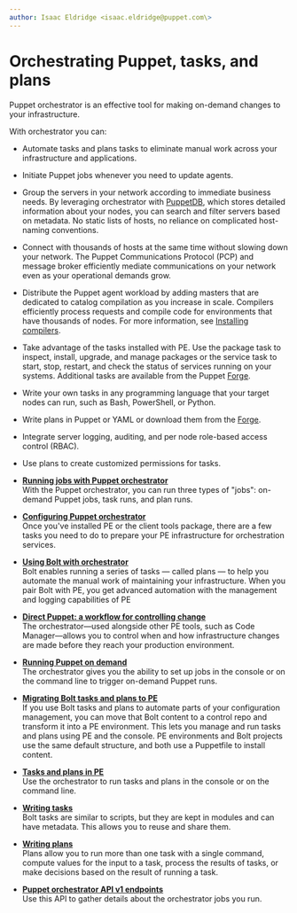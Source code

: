 ```yaml
---
author: Isaac Eldridge <isaac.eldridge@puppet.com\>
---
```


# Orchestrating Puppet, tasks, and plans

Puppet orchestrator is an effective tool for making on-demand changes to your infrastructure.

With orchestrator you can:

-   Automate tasks and plans tasks to eliminate manual work across your infrastructure and applications.
-   Initiate Puppet jobs whenever you need to update agents.

-   Group the servers in your network according to immediate business needs. By leveraging orchestrator with [PuppetDB](https://puppet.com/docs/puppetdb/latest/index.html), which stores detailed information about your nodes, you can search and filter servers based on metadata. No static lists of hosts, no reliance on complicated host-naming conventions.

-   Connect with thousands of hosts at the same time without slowing down your network. The Puppet Communications Protocol \(PCP\) and message broker efficiently mediate communications on your network even as your operational demands grow.

-   Distribute the Puppet agent workload by adding masters that are dedicated to catalog compilation as you increase in scale. Compilers efficiently process requests and compile code for environments that have thousands of nodes. For more information, see [Installing compilers](installing_compilers.md).

-   Take advantage of the tasks installed with PE. Use the package task to inspect, install, upgrade, and manage packages or the service task to start, stop, restart, and check the status of services running on your systems. Additional tasks are available from the Puppet [Forge](https://forge.puppet.com/).

-   Write your own tasks in any programming language that your target nodes can run, such as Bash, PowerShell, or Python.

-   Write plans in Puppet or YAML or download them from the [Forge](https://forge.puppet.com/).
-   Integrate server logging, auditing, and per node role-based access control \(RBAC\).

-   Use plans to create customized permissions for tasks.

-   **[Running jobs with Puppet orchestrator](running_jobs_with_puppet_orchestrator_overview.md#)**  
With the Puppet orchestrator, you can run three types of "jobs": on-demand Puppet jobs, task runs, and plan runs.
-   **[Configuring Puppet orchestrator](configuring_puppet_orchestrator.md#)**  
Once you've installed PE or the client tools package, there are a few tasks you need to do to prepare your PE infrastructure for orchestration services.
-   **[Using Bolt with orchestrator](bolt_configure_orchestrator.md)**  
 Bolt enables running a series of tasks — called plans — to help you automate the manual work of maintaining your infrastructure. When you pair Bolt with PE, you get advanced automation with the management and logging capabilities of PE
-   **[Direct Puppet: a workflow for controlling change](direct_puppet_a_workflow_for_controlling_change.md#)**  
The orchestrator—used alongside other PE tools, such as Code Manager—allows you to control when and how infrastructure changes are made before they reach your production environment.
-   **[Running Puppet on demand](running_puppet_on_demand_with_orch.md)**  
The orchestrator gives you the ability to set up jobs in the console or on the command line to trigger on-demand Puppet runs.
-   **[Migrating Bolt tasks and plans to PE](bolt_to_pe_overview.md#)**  
 If you use Bolt tasks and plans to automate parts of your configuration management, you can move that Bolt content to a control repo and transform it into a PE environment. This lets you manage and run tasks and plans using PE and the console. PE environments and Bolt projects use the same default structure, and both use a Puppetfile to install content.
-   **[Tasks and plans in PE](running_tasks_and_plans_pe.md)**  
Use the orchestrator to run tasks and plans in the console or on the command line.
-   **[Writing tasks](writing_tasks.md#)**  
Bolt tasks are similar to scripts, but they are kept in modules and can have metadata. This allows you to reuse and share them.
-   **[Writing plans](writing_plans.md)**  
Plans allow you to run more than one task with a single command, compute values for the input to a task, process the results of tasks, or make decisions based on the result of running a task.
-   **[Puppet orchestrator API v1 endpoints](orchestrator_api_v1_endpoints.md)**  
Use this API to gather details about the orchestrator jobs you run.

